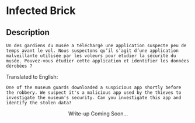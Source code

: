 # Infected Brick

## Description
```
Un des gardiens du musée a téléchargé une application suspecte peu de temps avant le vol. Nous suspectons qu’il s’agit d’une application malveillante utilisée par les voleurs pour étudier la sécurité du musée. Pouvez-vous étudier cette application et identifier les données dérobées ?
```

Translated to English:
```
One of the museum guards downloaded a suspicious app shortly before the robbery. We suspect it's a malicious app used by the thieves to investigate the museum's security. Can you investigate this app and identify the stolen data?
```
<p align="center">
    Write-up Coming Soon...
</p>